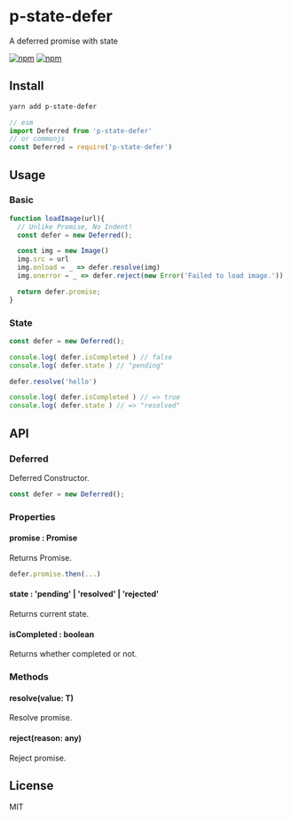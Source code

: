 # p-state-defer
A deferred promise with state

[![npm](https://img.shields.io/npm/v/p-state-defer.svg?style=flat-square)](https://www.npmjs.com/package/p-state-defer)
[![npm](https://img.shields.io/npm/dt/p-state-defer.svg?style=flat-square)](https://www.npmjs.com/package/p-state-defer)

## Install
```sh
yarn add p-state-defer
```
```js
// esm
import Deferred from 'p-state-defer'
// or commonjs
const Deferred = require('p-state-defer')
```

## Usage
### Basic
```js
function loadImage(url){
  // Unlike Promise, No Indent!
  const defer = new Deferred();

  const img = new Image()
  img.src = url
  img.onload = _ => defer.resolve(img)
  img.onerror = _ => defer.reject(new Error('Failed to load image.'))

  return defer.promise;
}
```

### State
```js
const defer = new Deferred();

console.log( defer.isCompleted ) // false
console.log( defer.state ) // "pending"

defer.resolve('hello')

console.log( defer.isCompleted ) // => true
console.log( defer.state ) // => "resolved"
```


## API
### Deferred<T>
Deferred Constructor.

```js
const defer = new Deferred();
```

### Properties

#### promise : Promise<T>
Returns Promise.

```js
defer.promise.then(...)
```

#### state : 'pending' | 'resolved' | 'rejected'
Returns current state.

#### isCompleted : boolean
Returns whether completed or not.

### Methods
#### resolve(value: T)
Resolve promise.

#### reject(reason: any)
Reject promise.

## License
MIT